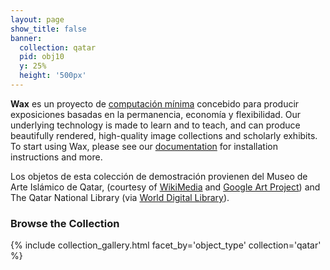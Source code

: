 ```yaml
---
layout: page
show_title: false
banner:
  collection: qatar
  pid: obj10
  y: 25%
  height: '500px'
---
```


__Wax__ es un proyecto de [computación mínima](http://go-dh.github.io/mincomp/) concebido para producir exposiciones basadas en la permanencia, economía y flexibilidad. Our underlying technology is made to learn and to teach, and can produce beautifully rendered, high-quality image collections and scholarly exhibits. To start using Wax, please see our [documentation](https://minicomp.github.io/wiki/#/wax/) for installation instructions and more.

Los objetos de esta colección de demostración provienen del Museo de Arte Islámico de Qatar, (courtesy of [WikiMedia](https://commons.wikimedia.org/wiki/Category:Google_Art_Project_works_in_The_Museum_of_Islamic_Art,_Qatar) and [Google Art Project](https://www.google.com/culturalinstitute/about/artproject/)) and The Qatar National Library (via [World Digital Library](https://www.wdl.org/en/)).

### Browse the Collection

{% include collection_gallery.html facet_by='object_type' collection='qatar' %}

